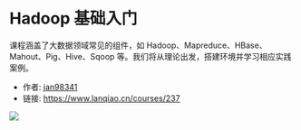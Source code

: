 # Hadoop 基础入门

课程涵盖了大数据领域常见的组件，如 Hadoop、Mapreduce、HBase、Mahout、Pig、Hive、Sqoop 等。我们将从理论出发，搭建环境并学习相应实践案例。

- 作者: [jan98341](https://www.lanqiao.cn/users/29778/)
- 链接: https://www.lanqiao.cn/courses/237

![](https://dn-simplecloud.shiyanlou.com/course/1542592277450_【237】-【Hadoop入门进阶课程】.png)
